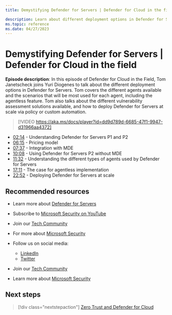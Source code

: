 ```yaml
---
title: Demystifying Defender for Servers | Defender for Cloud in the field

description: Learn about different deployment options in Defender for Servers
ms.topic: reference
ms.date: 04/27/2023
---
```


# Demystifying Defender for Servers | Defender for Cloud in the field

**Episode description**: In this episode of Defender for Cloud in the Field, Tom Janetscheck joins Yuri Diogenes to talk about the different deployment options in Defender for Servers. Tom covers the different agents available and the scenarios that will be most used for each agent, including the agentless feature. Tom also talks about the different vulnerability assessment solutions available, and how to deploy Defender for Servers at scale via policy or custom automation.

> [!VIDEO https://aka.ms/docs/player?id=dd9d789d-6685-47f1-9947-d31966aa4372]

- [02:14](/shows/mdc-in-the-field/demystify-servers#time=02m14s) - Understanding Defender for Servers P1 and P2
- [06:15](/shows/mdc-in-the-field/demystify-servers#time=06m15s) - Pricing model
- [07:37](/shows/mdc-in-the-field/demystify-servers#time=07m37s) - Integration with MDE
- [10:08](/shows/mdc-in-the-field/demystify-servers#time=10m08s) - Using Defender for Servers P2 without MDE
- [11:32](/shows/mdc-in-the-field/demystify-servers#time=11m32s) - Understanding the different types of agents used by Defender for Servers
- [17:11](/shows/mdc-in-the-field/demystify-servers#time=17m11s) - The case for agentless implementation
- [22:52](/shows/mdc-in-the-field/demystify-servers#time=22m52s) - Deploying Defender for Servers at scale

## Recommended resources

- Learn more about [Defender for Servers](plan-defender-for-servers.md)
- Subscribe to [Microsoft Security on YouTube](https://www.youtube.com/playlist?list=PL3ZTgFEc7LysiX4PfHhdJPR7S8mGO14YS)
- Join our [Tech Community](https://aka.ms/SecurityTechCommunity)
- For more about [Microsoft Security](https://msft.it/6002T9HQY)

- Follow us on social media:

  - [LinkedIn](https://www.linkedin.com/showcase/microsoft-security/)
  - [Twitter](https://twitter.com/msftsecurity)

- Join our [Tech Community](https://aka.ms/SecurityTechCommunity)

- Learn more about [Microsoft Security](https://msft.it/6002T9HQY)

## Next steps

> [!div class="nextstepaction"]
> [Zero Trust and Defender for Cloud](episode-twenty-eight.md)

